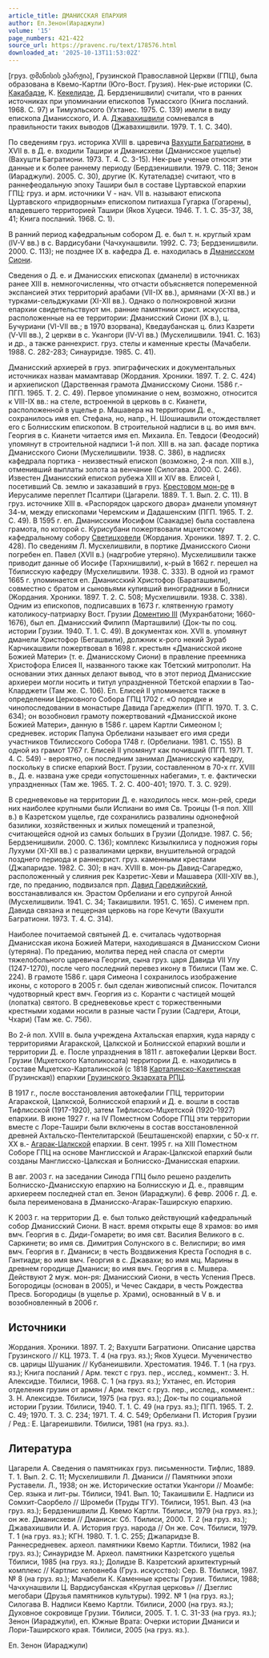 ```yaml
---
article_title: ДМАНИССКАЯ ЕПАРХИЯ
author: Еп.Зенон(Иараджули)
volume: '15'
page_numbers: 421-422
source_url: https://pravenc.ru/text/178576.html
downloaded_at: '2025-10-13T11:53:02Z'
---
```


[груз. დმანისის ეპარჟია], Грузинской Православной Церкви (ГПЦ), была образована в Квемо-Картли (Юго-Вост. Грузия). Нек-рые историки (С. [Какабадзе](https://pravenc.ru/text/Какабадзе.html), К. [Кекелидзе](https://pravenc.ru/text/КЕКЕЛИДЗЕ.html), Д. Бердзенишвили) считали, что в ранних источниках при упоминании епископов Тумасского (Книга посланий. 1968. С. 97) и Тимуэльского (Ухтанес. 1975. С. 139) имели в виду епископа Дманисского, И. А. [Джавахишвили](https://pravenc.ru/text/Джавахишвили.html) сомневался в правильности таких выводов (Джавахишвили. 1979. Т. 1. С. 340).

По сведениям груз. историка XVIII в. царевича [Вахушти Багратиони](<https://pravenc.ru/text/Вахушти Багратиони.html>), в XVII в. в Д. е. входили Ташири и Дманисхеви (Дманисское ущелье) (Вахушти Багратиони. 1973. Т. 4. С. 3-15). Нек-рые ученые относят эти данные и к более раннему периоду (Бердзенишвили. 1979. С. 118; Зенон (Иараджули). 2005. С. 30), другие (К. Кутателадзе) считают, что в раннефеодальную эпоху Ташири был в составе Цуртавской епархии ГПЦ: груз. и арм. источники V - нач. VII в. называют епископа Цуртавского «придворным» епископом питиахша Гугарка (Гогарены), владевшего территорией Ташири (Яков Хуцеси. 1946. Т. 1. С. 35-37, 38, 41; Книга посланий. 1968. С. 1).

В ранний период кафедральным собором Д. е. был т. н. круглый храм (IV-V вв.) в с. Вардисубани (Чачхунашвили. 1992. С. 73; Бердзенишвили. 2000. С. 113); не позднее IX в. кафедра Д. е. находилась в [Дманисском Сиони](<https://pravenc.ru/text/Дманисском Сиони.html>).

Сведения о Д. е. и Дманисских епископах (дманели) в источниках ранее XIII в. немногочисленны, что отчасти объясняется попеременной экспансией этих территорий арабами (VII-IX вв.), армянами (X-XI вв.) и турками-сельджуками (XI-XII вв.). Однако о полнокровной жизни епархии свидетельствуют мн. ранние памятники христ. искусства, расположенные на ее территории: Дманисский Сиони (IX в.), ц. Бучуриани (VI-VII вв.; в 1970 взорвана), Кведаубанская ц. близ Казрети (V-VII вв.), 2 церкви в с. Укангори (IV-VI вв.) (Мусхелишвили. 1941. С. 163) и др., а также раннехрист. груз. стелы и каменные кресты (Мачабели. 1988. С. 282-283; Синауридзе. 1985. С. 41).

Дманисский архиерей в груз. эпиграфических и документальных источниках назван мамамтавар (Жордания. Хроники. 1897. Т. 2. C. 424) и архиепископ (Дарственная грамота Дманисскому Сиони. 1586 г.- ПГП. 1965. Т. 2. С. 49). Первое упоминание о нем, возможно, относится к VIII-IX вв.: на стеле, встроенной в церковь в с. Кианети, расположенной в ущелье р. Машавера на территории Д. е., сохранилось имя еп. Стефана, но, напр., Н. Шошиашвили отождествляет его с Болнисским епископом. В строительной надписи в ц. во имя вмч. Георгия в с. Кианети читается имя еп. Михаила. Еп. Тевдоси (Феодосий) упомянут в строительной надписи 1-й пол. XIII в. на зап. фасаде портика Дманисского Сиони (Мусхелишвили. 1938. С. 386), в надписях кафедрала портика - неизвестный епископ (возможно, 2-я пол. XIII в.), отменивший выплаты золота за венчание (Силогава. 2000. С. 246). Известен Дманисский епископ рубежа XIII и XIV вв. Елисей I, посетивший Св. землю и заказавший в груз. [Крестовом мон-ре](<https://pravenc.ru/text/Крестовом мон-ре.html>) в Иерусалиме переплет Псалтири (Цагарели. 1889. Т. 1. Вып. 2. С. 11). В груз. источнике XIII в. «Распорядок царского двора» дманели упомянут 34-м, между епископами Черемским и Дадашенским (ПГП. 1965. Т. 2. С. 49). В 1595 г. еп. Дманисским Иосифом (Саакадзе) была составлена грамота, по которой с. Курисубани пожертвовали мцхетскому кафедральному собору [Светицховели](https://pravenc.ru/text/Светицховели.html) (Жордания. Хроники. 1897. Т. 2. С. 428). По сведениям Л. Мусхелишвили, в портике Дманисского Сиони погребен еп. Павел (XVII в.) (надгробие утеряно). Мусхелишвили также приводит данные об Иосифе (Тархнишвили), к-рый в 1662 г. перешел на Тбилисскую кафедру (Мусхелишвили. 1938. С. 333). В одной из грамот 1665 г. упоминается еп. Дманисский Христофор (Бараташвили), совместно с братом и сыновьями купивший виноградники в Болниси (Жордания. Хроники. 1897. Т. 2. С. 508; Мусхелишвили. 1938. С. 338). Одним из епископов, подписавших в 1673 г. клятвенную грамоту католикосу-патриарху Вост. Грузии [Доментию III](<https://pravenc.ru/text/Доментий III.html>) (Мухранбатони; 1660-1676), был еп. Дманисский Филипп (Марташвили) (Док-ты по соц. истории Грузии. 1940. Т. 1. С. 49). В документах кон. XVII в. упомянут дманели Христофор (Бегашвили), должник к-рого некий Зураб Карчикашвили пожертвовал в 1698 г. крестьян «Дманисской иконе Божией Матери» (т. е. Дманисскому Сиони) в правление преемника Христофора Елисея II, названного также как Тбетский митрополит. На основании этих данных делают вывод, что в этот период Дманисские архиереи могли носить и титул упраздненной Тбетской епархии в Тао-Кларджети (Там же. С. 106). Еп. Елисей II упоминается также в определении Церковного Собора ГПЦ 1702 г. «О порядке и чинопоследовании в монастыре Давида Гареджели» (ПГП. 1970. Т. 3. С. 634); он возобновил грамоту пожертвований «Дманисской иконе Божией Матери», данную в 1586 г. царем Картли Симеоном I; средневек. историк Папуна Орбелиани называет его имя среди участников Тбилисского Собора 1748 г. (Орбелиани. 1981. С. 155). В одной из грамот 1767 г. Елисей II упомянут как почивший (ПГП. 1971. Т. 4. С. 549) - вероятно, он последним занимал Дманисскую кафедру, поскольку в списке епархий Вост. Грузии, составленном в 70-х гг. XVIII в., Д. е. названа уже среди «опустошенных набегами», т. е. фактически упраздненных (Там же. 1965. Т. 2. С. 400-401; 1970. Т. 3. С. 929).

В средневековье на территории Д. е. находилось неск. мон-рей, среди них наиболее крупными были Испиани во имя Св. Троицы (1-я пол. XIII в.) в Казретском ущелье, где сохранились развалины однонефной базилики, хозяйственных и жилых помещений и трапезной, считающейся одной из самых больших в Грузии (Долидзе. 1987. С. 56; Бердзенишвили. 2000. С. 136); комплекс Кизылкилиса у подножия горы Лухуми (XI-XII вв.) с развалинами церкви, внушительной оградой позднего периода и раннехрист. груз. каменными крестами (Джапаридзе. 1982. С. 30); в нач. XVIII в. мон-рь Давид-Сагареджо, расположенный у слияния рек Казретис-Хеви и Машавера (XIII-XIV вв.), где, по преданию, подвизался прп. [Давид Гареджийский](<https://pravenc.ru/text/Давид Гареджийский.html>), восстанавливался кн. Эрастом Орбелиани и его супругой Анной (Мусхелишвили. 1941. С. 34; Такаишвили. 1951. С. 165). С именем прп. Давида связана и пещерная церковь на горе Кечути (Вахушти Багратиони. 1973. Т. 4. С. 314).

Наиболее почитаемой святыней Д. е. считалась чудотворная Дманисская икона Божией Матери, находившаяся в Дманисском Сиони (утеряна). По преданию, молитва перед ней спасла от смерти тяжелобольного царевича Георгия, сына груз. царя Давида VII Улу (1247-1270), после чего последний перевез икону в Тбилиси (Там же. С. 224). В грамоте 1586 г. царя Симеона I сохранилось изображение иконы, с которого в 2005 г. был сделан живописный список. Почитался чудотворный крест вмч. Георгия из с. Коранти с частицей мощей (лопатка) святого. В средневековье крест с торжественными крестными ходами носили в разные части Грузии (Садгери, Атоци, Чхари) (Там же. С. 756).

Во 2-й пол. XVIII в. была учреждена Ахтальская епархия, куда наряду с территориями Агаракской, Цалкской и Болнисской епархий вошли и территории Д. е. После упразднения в 1811 г. автокефалии Церкви Вост. Грузии (Мцхетского Католикосата) территории Д. е. находились в составе Мцхетско-Карталинской (с 1818 [Карталинско-Кахетинская](https://pravenc.ru/text/Карталинско-Кахетинская.html) (Грузинская)) епархии [Грузинского Экзархата РПЦ](<https://pravenc.ru/text/Грузинского Экзархата РПЦ.html>).

В 1917 г., после восстановления автокефалии ГПЦ, территории Агаракской, Цалкской, Болнисской епархий и Д. е. вошли в состав Тифлисской (1917-1920), затем Тифлисско-Мцхетской (1920-1927) епархии. В июне 1927 г. на IV Поместном Соборе ГПЦ эти территории вместе с Лоре-Ташири были включены в состав восстановленной древней Ахтальско-Пентелитарской (Бешташенской) епархии, с 50-х гг. XX в.- [Агарак-Цалкской](https://pravenc.ru/text/Агарак-Цалкской.html) епархии. В сент. 1995 г. на XIII Поместном Соборе ГПЦ на основе Манглисской и Агарак-Цалкской епархий были созданы Манглисско-Цалкская и Болнисско-Дманисская епархии.

В авг. 2003 г. на заседании Синода ГПЦ было решено разделить Болнисско-Дманисскую епархию на Болнисскую и Д. е., правящим архиереем последней стал еп. Зенон (Иараджули). 6 февр. 2006 г. Д. е. была переименована в Дманисско-Агарак-Таширскую епархию.

К 2003 г. на территории Д. е. был только действующий кафедральный собор Дманисский Сиони. В наст. время открыты еще 8 храмов: во имя вмч. Георгия в с. Диди-Гомарети; во имя свт. Василия Великого в с. Саркинети; во имя св. Димитрия Солунского в с. Велиспири; во имя вмч. Георгия в г. Дманиси; в честь Воздвижения Креста Господня в с. Гантиади; во имя вмч. Георгия в с. Джавахи; во имя мц. Марины в древнем городище Дманиси; во имя вмч. Георгия в с. Мшвера. Действуют 2 муж. мон-ря: Дманисский Сиони, в честь Успения Пресв. Богородицы (основан в 2005), и Чечес Сакдари, в честь Рождества Пресв. Богородицы (в ущелье р. Храми), основанный в V в. и возобновленный в 2006 г.

## Источники

Жордания. Хроники. 1897. Т. 2; Вахушти Багратиони. Описание царства Грузинского // КЦ. 1973. Т. 4 (на груз. яз.); Яков Хуцеси. Мученичество св. царицы Шушаник // Кубанеишвили. Хрестоматия. 1946. Т. 1 (на груз. яз.); Книга посланий / Арм. текст с груз. пер., исслед., коммент.: З. Н. Алексидзе. Тбилиси, 1968. С. 1 (на груз. яз.); Ухтанес, еп. История отделения грузин от армян / Арм. текст с груз. пер., исслед., коммент.: З. Н. Алексидзе. Тбилиси, 1975 (на груз. яз.); Док-ты по социальной истории Грузии. Тбилиси, 1940. Т. 1. С. 49 (на груз. яз.); ПГП. 1965. Т. 2. С. 49; 1970. Т. 3. С. 234; 1971. Т. 4. С. 549; Орбелиани П. История Грузии / Ред.: Е. Цагареишвили. Тбилиси, 1981 (на груз. яз.).

## Литература

Цагарели А. Сведения о памятниках груз. письменности. Тифлис, 1889. Т. 1. Вып. 2. С. 11; Мусхелишвили Л. Дманиси // Памятники эпохи Руставели. Л., 1938; он же. Исторические остатки Укангори // Моамбе: Сер. языка и лит-ры. Тбилиси, 1941. Вып. 10; Такаишвили Е. Надписи из Сомхит-Саорбело // Шромеби (Труды ТГУ). Тбилиси, 1951. Вып. 43 (на груз. яз.); Бердзенишвили Д. Квемо Картли. Тбилиси, 1979 (на груз. яз.); он же. Дманисхеви // Дманиси: Сб. Тбилиси, 2000. Т. 2 (на груз. яз.); Джавахишвили И. А. История груз. народа // Он же. Соч. Тбилиси, 1979. Т. 1 (на груз. яз.); КГН. 1980. Т. 1. С. 255; Джапаридзе В. Раннесредневек. археол. памятники Квемо Картли. Тбилиси, 1982 (на груз. яз.); Синауридзе М. Археол. памятники Казретского ущелья Тбилиси, 1985 (на груз. яз.); Долидзе В. Казретский архитектурный комплекс // Картлис хеловнеба (Груз. искусство): Сер. В. Тбилиси, 1987. № 8 (на груз. яз.); Мачабели К. Каменные кресты Грузии. Тбилиси, 1988; Чачхунашвили Ц. Вардисубанская «Круглая церковь» // Дзеглис мегобари (Друзья памятников культуры). 1992. № 1 (на груз. яз.); Силогава В. Надписи Квемо Картли. Тбилиси, 2000 (на груз. яз.); Духовное сокровище Грузии. Тбилиси, 2005. Т. 1. С. 31-33 (на груз. яз.); Зенон (Иараджули), еп. Южные Врата: Очерки истории Дманиси и Лори-Таширского края. Тбилиси, 2005 (на груз. яз.).

Еп.  Зенон   (Иараджули)
